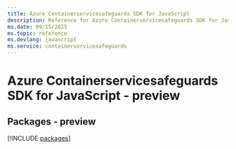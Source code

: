 ```yaml
---
title: Azure Containerservicesafeguards SDK for JavaScript
description: Reference for Azure Containerservicesafeguards SDK for JavaScript
ms.date: 09/15/2025
ms.topic: reference
ms.devlang: javascript
ms.service: containerservicesafeguards
---
```

# Azure Containerservicesafeguards SDK for JavaScript - preview
## Packages - preview
[!INCLUDE [packages](containerservicesafeguards-index.md)]